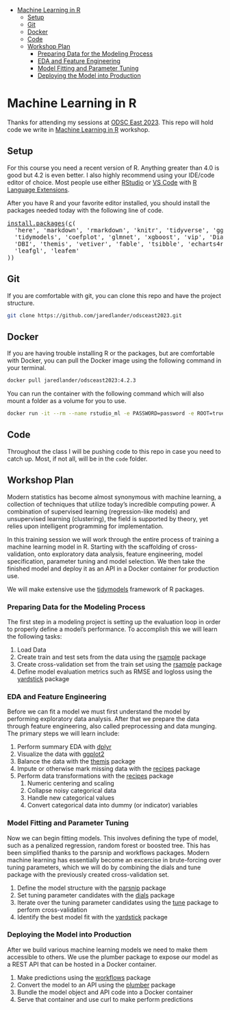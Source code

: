 - <a href="#machine-learning-in-r" id="toc-machine-learning-in-r">Machine Learning in R</a>
  - <a href="#setup" id="toc-setup">Setup</a>
  - <a href="#git" id="toc-git">Git</a>
  - <a href="#docker" id="toc-docker">Docker</a>
  - <a href="#code" id="toc-code">Code</a>
  - <a href="#workshop-plan" id="toc-workshop-plan">Workshop Plan</a>
    - <a href="#preparing-data-for-the-modeling-process"
      id="toc-preparing-data-for-the-modeling-process">Preparing Data for the Modeling Process</a>
    - <a href="#eda-and-feature-engineering"
      id="toc-eda-and-feature-engineering">EDA and Feature Engineering</a>
    - <a href="#model-fitting-and-parameter-tuning"
      id="toc-model-fitting-and-parameter-tuning">Model Fitting and Parameter Tuning</a>
    - <a href="#deploying-the-model-into-production"
      id="toc-deploying-the-model-into-production">Deploying the Model into Production</a>

<!-- README.md is generated from README.Rmd. Please edit that file -->

# Machine Learning in R

<!-- badges: start -->

<!-- badges: end -->

Thanks for attending my sessions at [ODSC East 2023](https://odsc.com/boston/). This repo will hold code we write in [Machine Learning in R](https://odsc.com/speakers/machine-learning-in-r-part-i-ii/) workshop.

## Setup

For this course you need a recent version of R. Anything greater than 4.0 is good but 4.2 is even better. I also highly recommend using your IDE/code editor of choice. Most people use either [RStudio](https://www.rstudio.com/products/rstudio/) or [VS Code](https://code.visualstudio.com/) with [R Language Extensions](https://code.visualstudio.com/docs/languages/r).

After you have R and your favorite editor installed, you should install the packages needed today with the following line of code.

<pre class='chroma'>
<span><span class='nf'><a href='https://rdrr.io/r/utils/install.packages.html'>install.packages</a></span><span class='o'>(</span><span class='nf'><a href='https://rdrr.io/r/base/c.html'>c</a></span><span class='o'>(</span></span>
<span>  <span class='s'>'here'</span>, <span class='s'>'markdown'</span>, <span class='s'>'rmarkdown'</span>, <span class='s'>'knitr'</span>, <span class='s'>'tidyverse'</span>, <span class='s'>'ggthemes'</span>, <span class='s'>'ggridges'</span>, </span>
<span>  <span class='s'>'tidymodels'</span>, <span class='s'>'coefplot'</span>, <span class='s'>'glmnet'</span>, <span class='s'>'xgboost'</span>, <span class='s'>'vip'</span>, <span class='s'>'DiagrammeR'</span>, <span class='s'>'here'</span>, </span>
<span>  <span class='s'>'DBI'</span>, <span class='s'>'themis'</span>, <span class='s'>'vetiver'</span>, <span class='s'>'fable'</span>, <span class='s'>'tsibble'</span>, <span class='s'>'echarts4r'</span>, <span class='s'>'leaflet'</span>, </span>
<span>  <span class='s'>'leafgl'</span>, <span class='s'>'leafem'</span></span>
<span><span class='o'>)</span><span class='o'>)</span></span></pre>

## Git

If you are comfortable with git, you can clone this repo and have the project structure.

``` sh
git clone https://github.com/jaredlander/odsceast2023.git
```

## Docker

If you are having trouble installing R or the packages, but are comfortable with Docker, you can pull the Docker image using the following command in your terminal.

``` sh
docker pull jaredlander/odsceast2023:4.2.3
```

You can run the container with the following command which will also mount a folder as a volume for you to use.

``` sh
docker run -it --rm --name rstudio_ml -e PASSWORD=password -e ROOT=true -p 8787:8787 -v $PWD/workshop:/home/rstudio/workshop  jaredlander/odsceast2023:4.2.3
```

## Code

Throughout the class I will be pushing code to this repo in case you need to catch up. Most, if not all, will be in the `code` folder.

## Workshop Plan

Modern statistics has become almost synonymous with machine learning, a collection of techniques that utilize today’s incredible computing power. A combination of supervised learning (regression-like models) and unsupervised learning (clustering), the field is supported by theory, yet relies upon intelligent programming for implementation.

In this training session we will work through the entire process of training a machine learning model in R. Starting with the scaffolding of cross-validation, onto exploratory data analysis, feature engineering, model specification, parameter tuning and model selection. We then take the finished model and deploy it as an API in a Docker container for production use.

We will make extensive use the [tidymodels](https://tidymodels.tidymodels.org) framework of R packages.

### Preparing Data for the Modeling Process

The first step in a modeling project is setting up the evaluation loop in order to properly define a model’s performance. To accomplish this we will learn the following tasks:

1.  Load Data
2.  Create train and test sets from the data using the [rsample](https://rsample.tidymodels.org) package
3.  Create cross-validation set from the train set using the [rsample](https://rsample.tidymodels.org) package
4.  Define model evaluation metrics such as RMSE and logloss using the [yardstick](https://github.com/tidymodels/yardstick) package

### EDA and Feature Engineering

Before we can fit a model we must first understand the model by performing exploratory data analysis. After that we prepare the data through feature engineering, also called preprocessing and data munging. The primary steps we will learn include:

1.  Perform summary EDA with [dplyr](https://dplyr.tidyverse.org)
2.  Visualize the data with [ggplot2](https://ggplot2.tidyverse.org)
3.  Balance the data with the [themis](https://github.com/tidymodels/themis) package
4.  Impute or otherwise mark missing data with the [recipes](https://github.com/tidymodels/recipes) package
5.  Perform data transformations with the [recipes](https://github.com/tidymodels/recipes) package
    1.  Numeric centering and scaling
    2.  Collapse noisy categorical data
    3.  Handle new categorical values
    4.  Convert categorical data into dummy (or indicator) variables

### Model Fitting and Parameter Tuning

Now we can begin fitting models. This involves defining the type of model, such as a penalized regression, random forest or boosted tree. This has been simplified thanks to the parsnip and workflows packages. Modern machine learning has essentially become an excercise in brute-forcing over tuning parameters, which we will do by combining the dials and tune package with the previously created cross-validation set.

1.  Define the model structure with the [parsnip](https://github.com/tidymodels/parsnip) package
2.  Set tuning parameter candidates with the [dials](https://dials.tidymodels.org) package
3.  Iterate over the tuning parameter candidates using the [tune](https://tune.tidymodels.org/) package to perform cross-validation
4.  Identify the best model fit with the [yardstick](https://github.com/tidymodels/yardstick) package

### Deploying the Model into Production

After we build various machine learning models we need to make them accessible to others. We use the plumber package to expose our model as a REST API that can be hosted in a Docker container.

1.  Make predictions using the [workflows](https://github.com/tidymodels/workflows) package
2.  Convert the model to an API using the [plumber](https://www.rplumber.io) package
3.  Bundle the model object and API code into a Docker container
4.  Serve that container and use curl to make perform predictions
